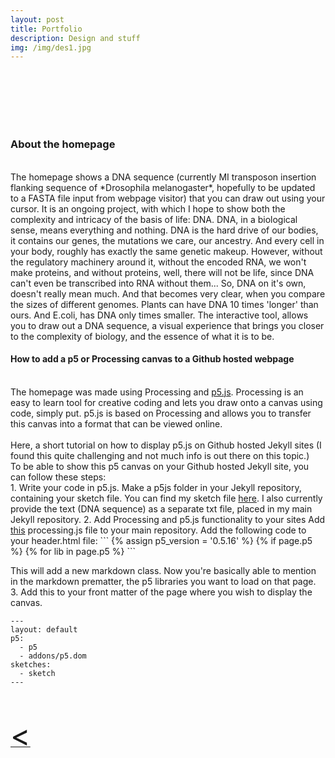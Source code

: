 ```yaml
---
layout: post
title: Portfolio
description: Design and stuff
img: /img/des1.jpg
---
```

<br>
<div class="img_row">
	<img class="col one" src="{{ site.baseurl }}/img/TreeofLight2.gif" alt="" title="VR doodle"/>
	<img class="col one" src="{{ site.baseurl }}/img/business.png" alt="" title="example image"/>
	<img class="col one" src="{{ site.baseurl }}/img/tabular.gif" alt="" title="example image"/>
</div>
<br>
<div class="img_row">
	<img class="col one" src="{{ site.baseurl }}/img/motherwater1.jpg" alt="" title="VR doodle"/>
	<img class="col one" src="{{ site.baseurl }}/img/motherwater2.jpg" alt="" title="example image"/>
	<img class="col one" src="{{ site.baseurl }}/img/kombuchalamp.jpg" alt="" title="example image"/>
</div>
<br>
<h3>About the homepage</h3>
<br>
The homepage shows a DNA sequence (currently MI transposon insertion flanking sequence of *Drosophila melanogaster*, hopefully to be updated to a FASTA file input from webpage visitor) that you can draw out using your cursor. It is an ongoing project, with which I hope to show both the complexity and intricacy of the basis of life: DNA. DNA, in a biological sense, means everything and nothing. DNA is the hard drive of our bodies, it contains our genes, the mutations we care, our ancestry. And every cell in your body, roughly has exactly the same genetic makeup. However, without the regulatory machinery around it, without the encoded RNA, we won't make proteins, and without proteins, well, there will not be life, since DNA can't even be transcribed into RNA without them... So, DNA on it's own, doesn't really mean much. And that becomes very clear, when you compare the sizes of different genomes. Plants can have DNA 10 times 'longer' than ours. And E.coli, has DNA only times smaller. The interactive tool, allows you to draw out a DNA sequence, a visual experience that brings you closer to the complexity of biology, and the essence of what it is to be.
<br>
<h4>How to add a p5  or Processing canvas to a Github hosted webpage</h4>
<br>
The homepage was made using Processing and <a href="https://p5js.org" target="blank">p5.js</a>.
Processing is an easy to learn tool for creative coding and lets you draw onto a canvas using code, simply put. p5.js is based on Processing and allows you to transfer this canvas into a format that can be viewed online.
<br>
<br>
Here, a short tutorial on how to display p5.js on Github hosted Jekyll sites (I found this quite challenging and not much info is out there on this topic.) <br>
To be able to show this p5 canvas on your Github hosted Jekyll site, you can follow these steps:
<br>
1. Write your code in p5.js.
Make a p5js folder in your Jekyll repository, containing your sketch file. You can find my sketch file <a href="https://github.com/kenzasam/kenzascience/blob/gh-pages/p5js/sketch.js">here</a>.
I also currently provide the text (DNA sequence) as a separate txt file, placed in my main Jekyll repository.
2. Add Processing and p5.js functionality to your sites
Add <a href="https://github.com/kenzasam/kenzascience/blob/gh-pages/processing.js">this</a> processing.js file to your main repository.
Add the following code to your header.html file:
```
{% assign p5_version = '0.5.16' %}
{% if page.p5 %}
	  {% for lib in page.p5 %}
	  <script src="https://cdnjs.cloudflare.com/ajax/libs/p5.js/{{ p5_version }}/{{ lib }}.js"></script>
```

This will add a new markdown class. Now you're basically able to mention in the markdown prematter, the p5 libraries you want to load on that page.
3.
Add this to your front matter of the page where you wish to display the canvas.
```
---
layout: default
p5:
  - p5
  - addons/p5.dom
sketches:
  - sketch
---
```
<br>
<br>
<a href="javascript:javascript:history.go(-1)">  <font size="15"> < </font> </a>
<br>
